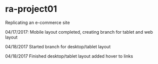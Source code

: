 # ra-project01
Replicating an e-commerce site

04/17/2017:
Mobile layout completed, creating branch for tablet and web layout

04/18/2017
Started branch for desktop/tablet layout

04/18/2017
Finished desktop/tablet layout added hover to links
